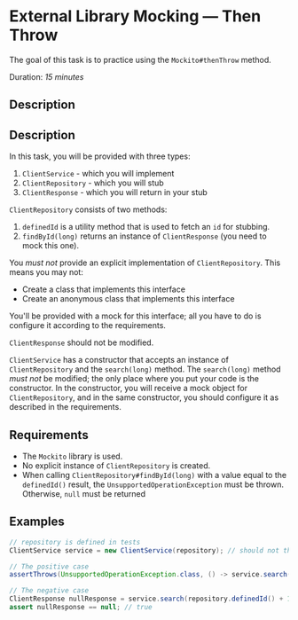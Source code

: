 # External Library Mocking — Then Throw

The goal of this task is to practice using the `Mockito#thenThrow` method.

Duration: _15 minutes_

## Description

## Description

In this task, you will be provided with three types:

1. `ClientService` - which you will implement
2. `ClientRepository` - which you will stub
3. `ClientResponse` - which you will return in your stub

`ClientRepository` consists of two methods:
1. `definedId` is a utility method that is used to fetch an `id` for stubbing.
2. `findById(long)` returns an instance of `ClientResponse` (you need to mock this one).

You *must not* provide an explicit implementation of `ClientRepository`.
This means you may not:
* Create a class that implements this interface
* Create an anonymous class that implements this interface

You'll be provided with a mock for this interface; all you have to do is configure it
according to the requirements.

`ClientResponse` should not be modified.

`ClientService` has a constructor that accepts an instance of `ClientRepository` and the `search(long)` method.
The `search(long)` method *must not* be modified; the only place where you put your code is
the constructor.
In the constructor, you will receive a mock object for `ClientRepository`, and in the same constructor,
you should configure it as described in the requirements.

## Requirements

* The `Mockito` library is used.
* No explicit instance of `ClientRepository` is created.
* When calling `ClientRepository#findById(long)` with a value equal to the `definedId()` result,
  the `UnsupportedOperationException` must be thrown.
  Otherwise, `null` must be returned

## Examples

```java
// repository is defined in tests
ClientService service = new ClientService(repository); // should not throw any exception

// The positive case
assertThrows(UnsupportedOperationException.class, () -> service.search(repository.definedId())); // true

// The negative case
ClientResponse nullResponse = service.search(repository.definedId() + 1);
assert nullResponse == null; // true
```
